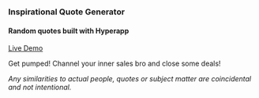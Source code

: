 ### Inspirational Quote Generator

#### Random quotes built with Hyperapp

[Live Demo](https://ryanford-frontend.github.io/quote-generator/)

Get pumped! Channel your inner sales bro and close some deals!

*Any similarities to actual people, quotes or subject matter are coincidental and not intentional.*
